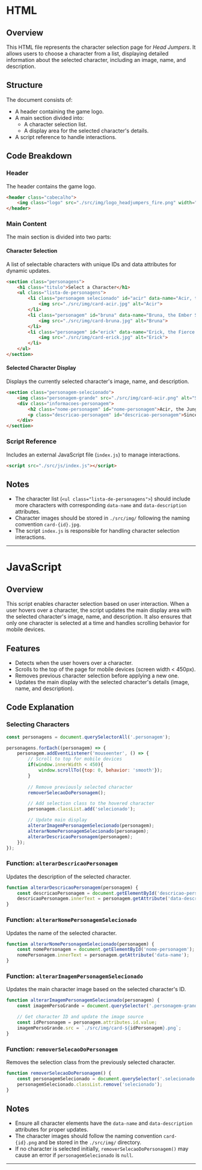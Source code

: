 # HTML

## Overview
This HTML file represents the character selection page for *Head Jumpers*. It allows users to choose a character from a list, displaying detailed information about the selected character, including an image, name, and description.

## Structure
The document consists of:
- A header containing the game logo.
- A main section divided into:
  - A character selection list.
  - A display area for the selected character's details.
- A script reference to handle interactions.

## Code Breakdown

### Header
The header contains the game logo.
```html
<header class="cabecalho">
    <img class="logo" src="./src/img/logo_headjumpers_fire.png" width="100px" height="100px" alt="Logo Head Jumpers">
</header>
```

### Main Content
The main section is divided into two parts:

#### Character Selection
A list of selectable characters with unique IDs and data attributes for dynamic updates.
```html
<section class="personagens">
    <h1 class="titulo">Select a Character</h1>
    <ul class="lista-de-personagens">
        <li class="personagem selecionado" id="acir" data-name="Acir, the Jungle Shaman" data-description="A shaman who utilizes his bond with spirits. He can shoot spiritual arrows and summon totems to enhance his physical abilities.">
            <img src="./src/img/card-acir.jpg" alt="Acir">
        </li>
        <li class="personagem" id="bruna" data-name="Bruna, the Ember Sorceress" data-description="A sorceress corrupted by dark magic. She can summon a dark bear to tear apart nearby enemies and use fire to repel foes.">
            <img src="./src/img/card-bruna.jpg" alt="Bruna">
        </li>
        <li class="personagem" id="erick" data-name="Erick, the Fierce Viking" data-description="A Viking obsessed with combat and training his body. He can throw axes to injure enemies and use his shield to deflect projectiles and charge at foes.">
            <img src="./src/img/card-erick.jpg" alt="Erick">
        </li>
    </ul>
</section>
```

#### Selected Character Display
Displays the currently selected character's image, name, and description.
```html
<section class="personagem-selecionado">
    <img class="personagem-grande" src="./src/img/card-acir.png" alt="Selected Character">
    <div class="informacoes-personagem">
        <h2 class="nome-personagem" id="nome-personagem">Acir, the Jungle Shaman</h2>
        <p class="descricao-personagem" id="descricao-personagem">Since childhood, he has had a connection with the spiritual world. He can shoot spiritual arrows and summon totems to enhance his physical attributes.</p>
    </div>
</section>
```

### Script Reference
Includes an external JavaScript file (`index.js`) to manage interactions.
```html
<script src="./src/js/index.js"></script>
```

## Notes
- The character list (`<ul class="lista-de-personagens">`) should include more characters with corresponding `data-name` and `data-description` attributes.
- Character images should be stored in `./src/img/` following the naming convention `card-{id}.jpg`.
- The script `index.js` is responsible for handling character selection interactions.

---

# JavaScript

## Overview
This script enables character selection based on user interaction. When a user hovers over a character, the script updates the main display area with the selected character's image, name, and description. It also ensures that only one character is selected at a time and handles scrolling behavior for mobile devices.

## Features
- Detects when the user hovers over a character.
- Scrolls to the top of the page for mobile devices (screen width < 450px).
- Removes previous character selection before applying a new one.
- Updates the main display with the selected character's details (image, name, and description).

## Code Explanation

### Selecting Characters
```javascript
const personagens = document.querySelectorAll('.personagem');

personagens.forEach((personagem) => {
    personagem.addEventListener('mouseenter', () => {
        // Scroll to top for mobile devices
        if(window.innerWidth < 450){
            window.scrollTo({top: 0, behavior: 'smooth'});
        }
        
        // Remove previously selected character
        removerSelecaoDoPersonagem();

        // Add selection class to the hovered character
        personagem.classList.add('selecionado');

        // Update main display
        alterarImagemPersonagemSelecionado(personagem);
        alterarNomePersonagemSelecionado(personagem);
        alterarDescricaoPersonagem(personagem);
    });
});
```

### Function: `alterarDescricaoPersonagem`
Updates the description of the selected character.
```javascript
function alterarDescricaoPersonagem(personagem) {
    const descricaoPersonagem = document.getElementById('descricao-personagem');
    descricaoPersonagem.innerText = personagem.getAttribute('data-description');
}
```

### Function: `alterarNomePersonagemSelecionado`
Updates the name of the selected character.
```javascript
function alterarNomePersonagemSelecionado(personagem) {
    const nomePersonagem = document.getElementById('nome-personagem');
    nomePersonagem.innerText = personagem.getAttribute('data-name');
}
```

### Function: `alterarImagemPersonagemSelecionado`
Updates the main character image based on the selected character's ID.
```javascript
function alterarImagemPersonagemSelecionado(personagem) {
    const imagemPersoGrande = document.querySelector('.personagem-grande');

    // Get character ID and update the image source
    const idPersonagem = personagem.attributes.id.value;
    imagemPersoGrande.src = `./src/img/card-${idPersonagem}.png`;
}
```

### Function: `removerSelecaoDoPersonagem`
Removes the selection class from the previously selected character.
```javascript
function removerSelecaoDoPersonagem() {
    const personagemSelecionado = document.querySelector('.selecionado');
    personagemSelecionado.classList.remove('selecionado');
}
```

## Notes
- Ensure all character elements have the `data-name` and `data-description` attributes for proper updates.
- The character images should follow the naming convention `card-{id}.png` and be stored in the `./src/img/` directory.
- If no character is selected initially, `removerSelecaoDoPersonagem()` may cause an error if `personagemSelecionado` is `null`.

---

